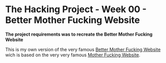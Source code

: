 # The Hacking Project - Week 00 - Better Mother Fucking Website

**The project requirements was to recreate the Better Mother Fucking Website**

This is my own version of the very famous [Better Mother Fucking Website](http://bettermotherfuckingwebsite.com/) wich is based on the very very famous [Mother Fucking Website](http://motherfuckingwebsite.com/).